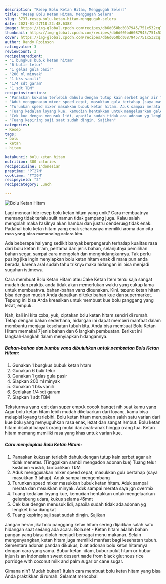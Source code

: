 ```yaml
---
description: "Resep Bolu Ketan Hitam, Menggugah Selera"
title: "Resep Bolu Ketan Hitam, Menggugah Selera"
slug: 3737-resep-bolu-ketan-hitam-menggugah-selera
date: 2021-01-27T18:22:48.638Z
image: https://img-global.cpcdn.com/recipes/db6d050bd6087945/751x532cq70/bolu-ketan-hitam-foto-resep-utama.jpg
thumbnail: https://img-global.cpcdn.com/recipes/db6d050bd6087945/751x532cq70/bolu-ketan-hitam-foto-resep-utama.jpg
cover: https://img-global.cpcdn.com/recipes/db6d050bd6087945/751x532cq70/bolu-ketan-hitam-foto-resep-utama.jpg
author: Randy Robinson
ratingvalue: 3
reviewcount: 3
recipeingredient:
- "1 bungkus bubuk ketan hitam"
- "6 butir telur"
- "1 gelas gula pasir"
- "200 ml minyak"
- "1 bks vanili"
- "1/4 sdt garam"
- "1 sdt TBM"
recipeinstructions:
- "Panaskan kukusan terlebih dahulu dengan tutup kain serbet agar air tidak menetes. (Tinggalkan sambil mengadon adonan kue) Tuang telur kedalam wadah, tambahkan TBM"
- "Aduk menggunakan mixer speed cepat, masukkan gula bertahap (saya masukkan 3 tahap). Aduk sampai mengembang"
- "Turunkan speed mixer masukkan bubuk ketan hitam. Aduk sampai merata dan masukkan minyak. Aduk sampai merata saya jgn overmix"
- "Tuang kedalam loyang kue, kemudian hentakkan untuk mengeluarkan gelembung udara, kukus selama 45mnt"
- "Cek kue dengan menusuk lidi, apabila sudah tidak ada adonan yg lengket bisa diangkat"
- "Tuang kepiring saji saat sudah dingin. Sajikan"
categories:
- Resep
tags:
- bolu
- ketan
- hitam

katakunci: bolu ketan hitam 
nutrition: 300 calories
recipecuisine: Indonesian
preptime: "PT27M"
cooktime: "PT38M"
recipeyield: "2"
recipecategory: Lunch

---
```



![Bolu Ketan Hitam](https://img-global.cpcdn.com/recipes/db6d050bd6087945/751x532cq70/bolu-ketan-hitam-foto-resep-utama.jpg)

Lagi mencari ide resep bolu ketan hitam yang unik? Cara membuatnya memang tidak terlalu sulit namun tidak gampang juga. Kalau salah mengolah maka hasilnya akan hambar dan justru cenderung tidak enak. Padahal bolu ketan hitam yang enak seharusnya memiliki aroma dan cita rasa yang bisa memancing selera kita.

Ada beberapa hal yang sedikit banyak berpengaruh terhadap kualitas rasa dari bolu ketan hitam, pertama dari jenis bahan, selanjutnya pemilihan bahan segar, sampai cara mengolah dan menghidangkannya. Tak perlu pusing jika ingin menyiapkan bolu ketan hitam enak di mana pun anda berada, karena asal sudah tahu triknya maka hidangan ini bisa menjadi suguhan istimewa.

Cara membuat Bolu Ketan Hitam atau Cake Ketan Item tentu saja sangat mudah dan praktis. anda tidak akan memerlukan waktu yang cukup lama untuk membuatnya. bahan-bahan yang digunakan. Kini, tepung ketan hitam bisa dengan mudah Anda dapatkan di toko bahan kue dan supermarket. Tepung ini bisa Anda kreasikan untuk membuat kue bolu panggang yang lezat, empuk.


Nah, kali ini kita coba, yuk, ciptakan bolu ketan hitam sendiri di rumah. Tetap dengan bahan sederhana, hidangan ini dapat memberi manfaat dalam membantu menjaga kesehatan tubuh kita. Anda bisa membuat Bolu Ketan Hitam memakai 7 jenis bahan dan 6 langkah pembuatan. Berikut ini langkah-langkah dalam menyiapkan hidangannya.

<!--inarticleads1-->

##### Bahan-bahan dan bumbu yang dibutuhkan untuk pembuatan Bolu Ketan Hitam:

1. Gunakan 1 bungkus bubuk ketan hitam
1. Gunakan 6 butir telur
1. Gunakan 1 gelas gula pasir
1. Siapkan 200 ml minyak
1. Gunakan 1 bks vanili
1. Sediakan 1/4 sdt garam
1. Siapkan 1 sdt TBM


Teksturnya yang legit dan super empuk cocok banget nih buat kamu yang Agar bolu ketan hitam lebih mudah dikeluarkan dari loyang, kamu bisa melapisi loyang terlebihi. Bolu ketan hitam merupakan salah satu varian dari kue bolu yang menyuguhkan rasa enak, lezat dan sangat lembut. Bolu ketan hitam disukai banyak orang mulai dari anak-anak hingga orang tua. Ketan hitam memang memiliki rasa yang khas untuk varian kue. 

<!--inarticleads2-->

##### Cara menyiapkan Bolu Ketan Hitam:

1. Panaskan kukusan terlebih dahulu dengan tutup kain serbet agar air tidak menetes. (Tinggalkan sambil mengadon adonan kue) Tuang telur kedalam wadah, tambahkan TBM
1. Aduk menggunakan mixer speed cepat, masukkan gula bertahap (saya masukkan 3 tahap). Aduk sampai mengembang
1. Turunkan speed mixer masukkan bubuk ketan hitam. Aduk sampai merata dan masukkan minyak. Aduk sampai merata saya jgn overmix
1. Tuang kedalam loyang kue, kemudian hentakkan untuk mengeluarkan gelembung udara, kukus selama 45mnt
1. Cek kue dengan menusuk lidi, apabila sudah tidak ada adonan yg lengket bisa diangkat
1. Tuang kepiring saji saat sudah dingin. Sajikan


Jangan heran jika bolu panggang ketan hitam sering dijadikan salah satu hidangan saat sedang ada acara. Bola.net - Ketan hitam adalah bahan pangan yang biasa diolah menjadi berbagai menu makanan. Selain mengenyangkan, ketan hitam juga memiliki manfaat bagi kesehatan tubuh. Sementara adonan pandan dikukus, buat adonan bolu ketan hitamnya dengan cara yang sama. Bubur ketan hitam, bubur pulut hitam or bubur injun is an Indonesian sweet dessert made from black glutinous rice porridge with coconut milk and palm sugar or cane sugar. 

Gimana nih? Mudah bukan? Itulah cara membuat bolu ketan hitam yang bisa Anda praktikkan di rumah. Selamat mencoba!
